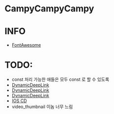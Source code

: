 # CampyCampyCampy


# INFO
* [FontAwesome](https://fontawesome.com/v5.15/icons?d=gallery&p=2)



# TODO:
* const 처리 가능한 애들은 모두 const 로 할 수 있도록
* [DynamicDeepLink](https://firebase.flutter.dev/docs/dynamic-links/overview/)
* [DynamicDeepLink](https://firebase.google.com/products/dynamic-links)
* [DynamicDeepLink](https://eunjin3786.tistory.com/292)
* [IOS CD](https://docs.github.com/en/actions/deployment/deploying-xcode-applications/installing-an-apple-certificate-on-macos-runners-for-xcode-development)
* video_thumbnail 이놈 너무 느림